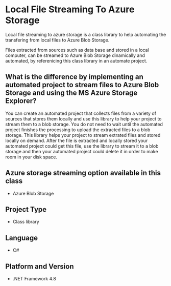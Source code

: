 # Local File Streaming To Azure Storage
Local file streaming to azure storage is a class library to help automating the transfering from local files to Azure Blob Storage. 

Files extracted from sources such as data base and stored in a local computer, can be streamed to Azure Blob Storage dinamically and automated, by referenicing this class library in an automate project.

## What is the difference by implementing an automated project to stream files to Azure Blob Storage and using the MS Azure Storage Explorer?
You can create an automated project that collects files from a variety of sources that stores them locally and use this library to help your project to stream them to a blob storage. You do not need to wait until the automated project finishes the processing to upload the extracted files to a blob storage. This library helps your project to stream extrated files and stored locally on demand. After the file is extracted and locally stored your automated project could get this file, use the library to stream it to a blob storage and then your automated project could delete it in order to make room in your disk space.

## Azure storage streaming option available in this class
* Azure Blob Storage

## Project Type
* Class library

## Language
* C#

## Platform and Version
* .NET Framework 4.8
